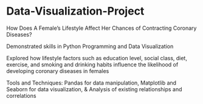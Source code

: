 # Data-Visualization-Project
How Does A Female’s Lifestyle Affect Her Chances of Contracting Coronary Diseases?

Demonstrated skills in Python Programming and Data Visualization

Explored how lifestyle factors such as education level, social class, diet, exercise, and smoking and drinking habits influence the likelihood of developing coronary diseases in females

Tools and Techniques: Pandas for data manipulation, Matplotlib and Seaborn for data visualization, & Analysis of existing relationships and correlations

